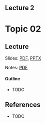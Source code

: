 Lecture 2
---
# Topic 02

## Lecture

Slides: [PDF](slides_02.pdf), [PPTX](slides_02.pptx)

Notes: [PDF](nodes_02.pdf)

#### Outline

* TODO

## References

* TODO


